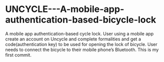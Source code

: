 # UNCYCLE---A-mobile-app-authentication-based-bicycle-lock
A mobile app authentication-based cycle lock. User using a mobile app create an account on Uncycle and complete formalities and get a code(authentication key) to be used for opening the lock of bicycle. User needs to connect the bicycle to their mobile phone’s Bluetooth.
This is my first commit.
